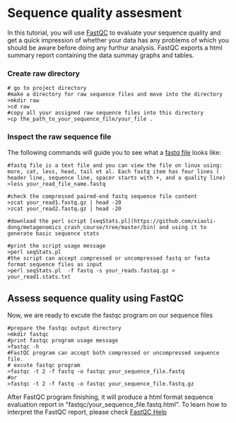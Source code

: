 # Sequence quality assesment
In this tutorial, you will use [FastQC](https://www.bioinformatics.babraham.ac.uk/projects/fastqc/) to evaluate your sequence quality and get a quick impression of whether your data has any problems of which you should be aware before doing any furthur analysis. FastQC exports a html summary report containing the data summay graphs and tables.

### Create raw directory
```
# go to project directory
#make a directory for raw sequence files and move into the directory
>mkdir raw
>cd raw
#copy all your assigned raw sequence files into this directory
>cp the_path_to_your_sequence_file/your_file .
```
### Inspect the raw sequence file  
The following commands will guide you to see what a [fastq file](https://en.wikipedia.org/wiki/FASTQ_format) looks like:
```
#fastq file is a text file and you can view the file on linux using: more, cat, less, head, tail et al. Each fastq item has four lines ( header line, sequence line, spacer starts with +, and a quality line)
>less your_read_file_name.fastq

#check the compressed paired-end fastq sequence file content  
>zcat your_read1.fastq.gz | head -20
>zcat your_read2.fastq.gz | head -20

#download the perl script [seqStats.pl](https://github.com/xiaoli-dong/metagenomics_crash_course/tree/master/bin) and using it to generate basic sequence stats

#print the script usage message
>perl seqStats.pl
#the script can accept compressed or uncompressed fastq or fasta format sequence files as input 
>perl seqStats.pl  -f fastq -s your_reads.fastaq.gz > your_read1.stats.txt
```
## Assess sequence quality using FastQC
Now, we are ready to excute the fastqc program on our sequence files
```
#prepare the fastqc output directory
>mkdir fastqc
#print fastqc program usage message
>fastqc -h
#FastQC program can accept both compressed or uncompressed sequence file.
# excute fastqc program
>fastqc -t 2 -f fastq -o fastqc your_sequence_file.fastq 
#or
>fastqc -t 2 -f fastq -o fastqc your_sequence_file.fastq.gz
```
After FastQC program finishing, it will produce a html format sequence evaluation report in "fastqc/your_sequence_file.fastq.html". To learn how to interpret the FastQC report, please check  [FastQC Help](http://www.bioinformatics.babraham.ac.uk/projects/fastqc/Help/) 
